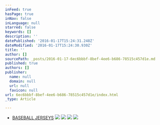 ```yaml
---
inFeed: true
hasPage: true
inNav: false
inLanguage: null
starred: false
keywords: []
description: ''
datePublished: '2016-01-17T15:24:31.248Z'
dateModified: '2016-01-17T15:24:30.930Z'
title: ''
author: []
sourcePath: _posts/2016-01-17-6ec6bbbf-8bef-4ee6-b686-78515c457d1e.md
published: true
authors: []
publisher:
  name: null
  domain: null
  url: null
  favicon: null
url: 6ec6bbbf-8bef-4ee6-b686-78515c457d1e/index.html
_type: Article

---
```

* [BASEBALL JERSEYS][0]
![](https://s3-us-west-2.amazonaws.com/the-grid-img/p/7a9853fbe4cd1b5cf76a91663c6ebdab98d1b7ef.jpg)
![](https://s3-us-west-2.amazonaws.com/the-grid-img/p/bcc748656dafe37dad91020dadc6f5cb9fb8e52d.jpg)
![](https://the-grid-user-content.s3-us-west-2.amazonaws.com/5ed6c96b-82ca-4f54-b7bd-48d2f2ec981c.jpg)
![](https://the-grid-user-content.s3-us-west-2.amazonaws.com/611ec6a1-3948-4e23-a396-69f589db2ec0.jpg)

[0]: http://boriz-customs.mybigcommerce.com/sports-jerseys/baseball/